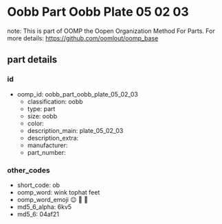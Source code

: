 # Oobb Part Oobb Plate 05 02 03  

note: This is part of OOMP the Oopen Organization Method For Parts. For more details: https://github.com/oomlout/oomp_base

##  part details





### id
* oomp_id: oobb_part_oobb_plate_05_02_03
  * classification: oobb
  * type: part
  * size: oobb
  * color: 
  * description_main: plate_05_02_03
  * description_extra: 
  * manufacturer: 
  * part_number: 

### other_codes
* short_code: ob
* oomp_word: wink tophat feet
* oomp_word_emoji :wink: :tophat: :feet:
* md5_6_alpha: 6kv5
* md5_6: 04af21